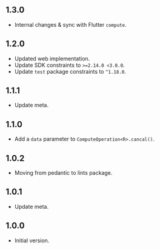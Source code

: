 ## 1.3.0

- Internal changes & sync with Flutter `compute`.

## 1.2.0

- Updated web implementation.
- Update SDK constraints to `>=2.14.0 <3.0.0`.
- Update `test` package constraints to `^1.18.0`.

## 1.1.1

- Update meta.

## 1.1.0

- Add a `data` parameter to `ComputeOperation<R>.cancal()`.

## 1.0.2

- Moving from pedantic to lints package.

## 1.0.1

- Update meta.

## 1.0.0

- Initial version.
